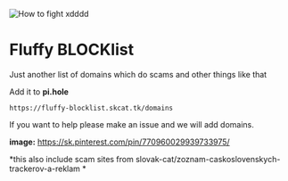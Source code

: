 
![How to fight xdddd](https://i.imgur.com/f3cZUDE.png "OG:Image")
# Fluffy BLOCKlist
Just another list of domains which do scams and other things like that

Add it to **pi.hole**
```
https://fluffy-blocklist.skcat.tk/domains
```
If you want to help please make an issue and we will add domains.


**image:**
https://sk.pinterest.com/pin/770960029939733975/

*this also include scam sites from slovak-cat/zoznam-caskoslovenskych-trackerov-a-reklam *
